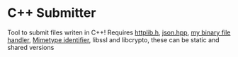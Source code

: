 # C++ Submitter

Tool to submit files writen in C++!
Requires [httplib.h](https://github.com/yhirose/cpp-httplib), [json.hpp](https://github.com/nlohmann/json), [my binary file handler](https://github.com/Nk125/CPP-LocalProjects/tree/main/Simple%20Binary%20File%20Handler), [Mimetype identifier](https://github.com/Nk125/CppMimeTypes), libssl and libcrypto, these can be static and shared versions

